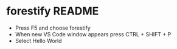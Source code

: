 # forestify README

- Press F5 and choose forestify
- When new VS Code window appears press CTRL + SHIFT + P
- Select Hello World
